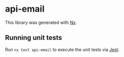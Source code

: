 # api-email

This library was generated with [Nx](https://nx.dev).

## Running unit tests

Run `nx test api-email` to execute the unit tests via [Jest](https://jestjs.io).
